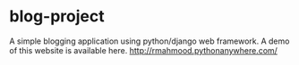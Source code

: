 # blog-project
A simple blogging application using python/django web framework.
A demo of this website is available here. http://rmahmood.pythonanywhere.com/
